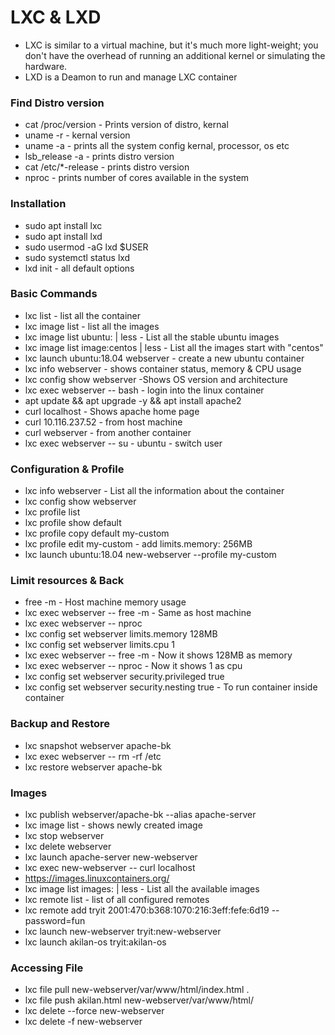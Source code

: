 # LXC & LXD

* LXC is similar to a virtual machine, but it's much more light-weight; you don't have the overhead of running an additional kernel or simulating the hardware.
* LXD is a Deamon to run and manage LXC container

### Find Distro version
* cat /proc/version - Prints version of distro, kernal
* uname -r - kernal version
* uname -a - prints all the system config kernal, processor, os etc
* lsb_release -a - prints distro version
* cat /etc/*-release - prints distro version
* nproc - prints number of cores available in the system

### Installation
* sudo apt install lxc
* sudo apt install lxd
* sudo usermod -aG lxd $USER
* sudo systemctl status lxd
* lxd init - all default options

### Basic Commands
* lxc list - list all the container
* lxc image list - list all the images
* lxc image list ubuntu: | less - List all the stable ubuntu images
* lxc image list image:centos | less - List all the images start with "centos"
* lxc launch ubuntu:18.04 webserver - create a new ubuntu container
* lxc info webserver - shows container status, memory & CPU usage
* lxc config show webserver -Shows OS version and architecture
* lxc exec webserver -- bash - login into the linux container
* apt update && apt upgrade -y && apt install apache2
* curl localhost - Shows apache home page
* curl 10.116.237.52 - from host machine
* curl webserver - from another container
* lxc exec webserver -- su - ubuntu - switch user


### Configuration & Profile
* lxc info webserver - List all the information about the container
* lxc config show webserver
* lxc profile list
* lxc profile show default
* lxc profile copy default my-custom
* lxc profile edit my-custom - add limits.memory: 256MB
* lxc launch ubuntu:18.04 new-webserver --profile my-custom


### Limit resources & Back
* free -m - Host machine memory usage
* lxc exec webserver -- free -m - Same as host machine
* lxc exec webserver -- nproc 
* lxc config set webserver limits.memory 128MB
* lxc config set webserver limits.cpu 1
* lxc exec webserver -- free -m - Now it shows 128MB as memory
* lxc exec webserver -- nproc - Now it shows 1 as cpu
* lxc config set webserver security.privileged true
* lxc config set webserver security.nesting true - To run container inside container

### Backup and Restore
* lxc snapshot webserver apache-bk
* lxc exec webserver -- rm -rf /etc
* lxc restore webserver apache-bk

### Images
* lxc publish webserver/apache-bk --alias apache-server
* lxc image list - shows newly created image
* lxc stop webserver
* lxc delete webserver
* lxc launch apache-server new-webserver
* lxc exec new-webserver -- curl localhost
* https://images.linuxcontainers.org/
* lxc image list images: | less - List all the available images
* lxc remote list - list of all configured remotes 
* lxc remote add tryit 2001:470:b368:1070:216:3eff:fefe:6d19 --password=fun
* lxc launch new-webserver tryit:new-webserver
* lxc launch akilan-os tryit:akilan-os

### Accessing File
* lxc file pull new-webserver/var/www/html/index.html .
* lxc file push akilan.html new-webserver/var/www/html/
* lxc delete --force new-webserver
* lxc delete -f new-webserver
